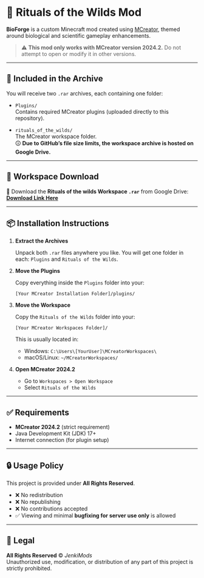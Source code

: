 # 🌿 Rituals of the Wilds Mod

**BioForge** is a custom Minecraft mod created using [MCreator](https://mcreator.net), themed around biological and scientific gameplay enhancements.

> ⚠️ **This mod only works with MCreator version 2024.2.** Do not attempt to open or modify it in other versions.

---

## 📁 Included in the Archive

You will receive two `.rar` archives, each containing one folder:

- `Plugins/`  
  Contains required MCreator plugins (uploaded directly to this repository).
  
- `rituals_of_the_wilds/`  
  The MCreator workspace folder.  
  🛈 **Due to GitHub’s file size limits, the workspace archive is hosted on Google Drive.**

---

## 🔗 Workspace Download

🔽 Download the **Rituals of the wilds Workspace `.rar`** from Google Drive:  
**[Download Link Here](https://drive.google.com/file/d/1kDmogLsAEcB5I1mkJcKNjh264MJpBy4G/view?usp=sharing)**  

---

## 📦 Installation Instructions

1. **Extract the Archives**

   Unpack both `.rar` files anywhere you like. You will get one folder in each: `Plugins` and `Rituals of the Wilds`.

2. **Move the Plugins**

   Copy everything inside the `Plugins` folder into your:
   ```
   [Your MCreator Installation Folder]/plugins/
   ```

3. **Move the Workspace**

   Copy the `Rituals of the Wilds` folder into your:
   ```
   [Your MCreator Workspaces Folder]/
   ```

   This is usually located in:
   - Windows: `C:\Users\[YourUser]\MCreatorWorkspaces\`
   - macOS/Linux: `~/MCreatorWorkspaces/`

4. **Open MCreator 2024.2**

   - Go to `Workspaces > Open Workspace`
   - Select `Rituals of the Wilds`

---

## ✅ Requirements

- **MCreator 2024.2** (strict requirement)
- Java Development Kit (JDK) 17+
- Internet connection (for plugin setup)

---

## 🔒 Usage Policy

This project is provided under **All Rights Reserved**.

- ❌ No redistribution
- ❌ No republishing
- ❌ No contributions accepted
- ✅ Viewing and minimal **bugfixing for server use only** is allowed

---

## 🔖 Legal

**All Rights Reserved** © *JenkiMods*  
Unauthorized use, modification, or distribution of any part of this project is strictly prohibited.
